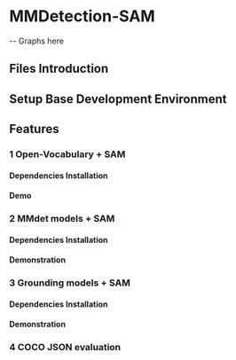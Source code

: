 # MMDetection-SAM

-- Graphs here

## Files Introduction

## Setup Base Development Environment

## Features

### 1 Open-Vocabulary + SAM

#### Dependencies Installation

#### Demo

### 2 MMdet models + SAM

#### Dependencies Installation

#### Demonstration

### 3 Grounding models + SAM

#### Dependencies Installation

#### Demonstration

### 4 COCO JSON evaluation
